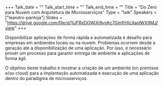+++
Talk_date = ""
Talk_start_time = ""
Talk_end_time = ""
Title = "Do Zero para Nuvem com Arquitetura de Microsserviços"
Type = "talk"
Speakers = ["leandro-pantoja"]
Slides = "https://drive.google.com/file/d/1lJFRxDOWiXj9voKc7GmfHXcXajdWX9MJ/view"
+++

Disponibilizar aplicações de forma rápida e automatizada é desafio para empresas em ambientes locais ou na nuvem. Problemas ocorrem desde a geração até a disponibilização de uma aplicação. Por isso, é necessário prover um processo para garantir entrega de ambiente e aplicações de forma ágil.

O objetivo deste trabalho é mostrar a criação de um ambiente (on premisse e/ou cloud) para a implantação automatizada e execução de uma aplicação dentro do paradigma de microsserviços.